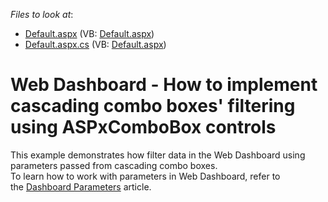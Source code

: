 <!-- default file list -->
*Files to look at*:

* [Default.aspx](./CS/WebApplication18/Default.aspx) (VB: [Default.aspx](./VB/WebApplication18/Default.aspx))
* [Default.aspx.cs](./CS/WebApplication18/Default.aspx.cs) (VB: [Default.aspx](./VB/WebApplication18/Default.aspx))
<!-- default file list end -->
# Web Dashboard - How to implement cascading combo boxes' filtering using ASPxComboBox controls


<p>This example demonstrates how filter data in the Web Dashboard using parameters passed from cascading combo boxes.<br>To learn how to work with parameters in Web Dashboard, refer to the <a href="https://documentation.devexpress.com/#Dashboard/CustomDocument117062">Dashboard Parameters</a> article.</p>

<br/>


